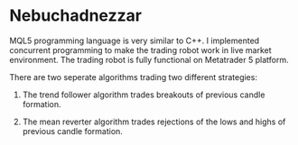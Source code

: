 # Nebuchadnezzar

MQL5 programming language is very similar to C++. I implemented concurrent programming to make the trading robot work in live market environment. The trading robot is fully functional on Metatrader 5 platform.


There are two seperate algorithms trading two different strategies:

1. The trend follower algorithm trades breakouts of previous candle formation.

2. The mean reverter algorithm trades rejections of the lows and highs of previous candle formation.
